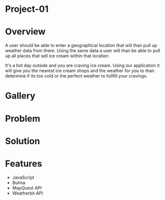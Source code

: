 # Project-01

# Overview

A user should be able to enter a geographical location that will than pull up weather data from there. Using the same data a user will than be able to pull up all places that sell ice cream within that location

It's a hot day outside and you are craving ice cream. Using our application it will give you the nearest ice cream shops and the weather for you to than determine if its too cold or the perfect weather to fullfill your cravings. 

# Gallery










# Problem

# Solution

# Features
* JavaScript
* Bulma
* MapQuest API
* Weatherbit API